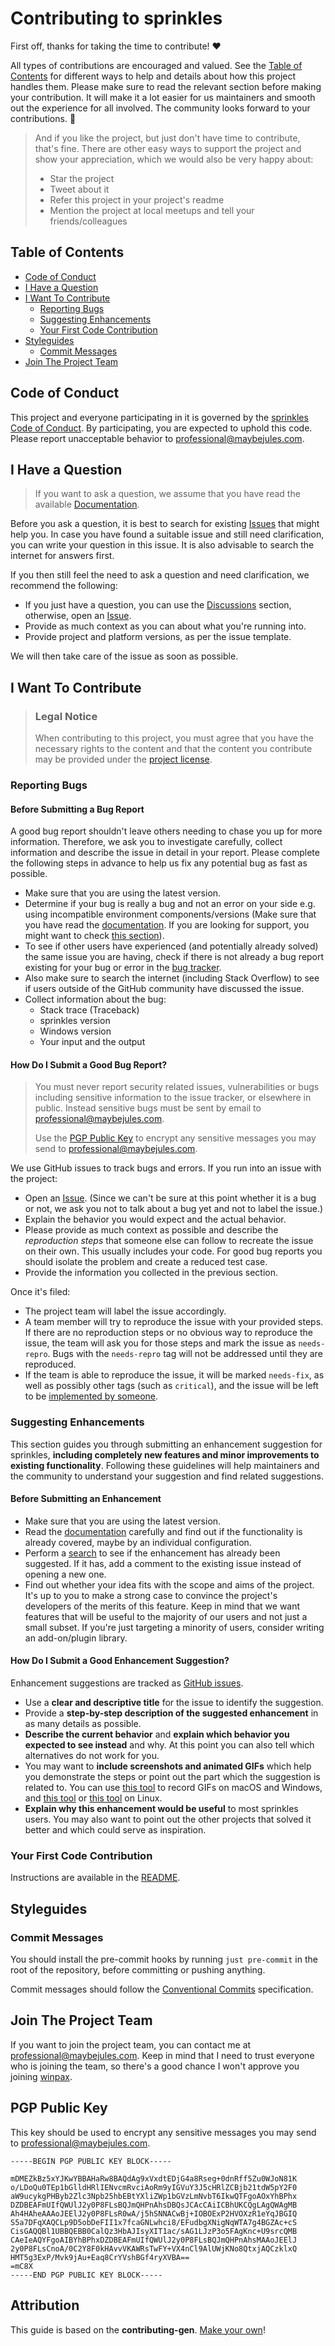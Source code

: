 <!-- omit in toc -->

# Contributing to sprinkles

First off, thanks for taking the time to contribute! ❤️

All types of contributions are encouraged and valued. See the [Table of Contents](#table-of-contents) for different ways to help and details about how this project handles them. Please make sure to read the relevant section before making your contribution. It will make it a lot easier for us maintainers and smooth out the experience for all involved. The community looks forward to your contributions. 🎉

> And if you like the project, but just don't have time to contribute, that's fine. There are other easy ways to support the project and show your appreciation, which we would also be very happy about:
>
> - Star the project
> - Tweet about it
> - Refer this project in your project's readme
> - Mention the project at local meetups and tell your friends/colleagues

<!-- omit in toc -->

## Table of Contents

- [Code of Conduct](#code-of-conduct)
- [I Have a Question](#i-have-a-question)
- [I Want To Contribute](#i-want-to-contribute)
  - [Reporting Bugs](#reporting-bugs)
  - [Suggesting Enhancements](#suggesting-enhancements)
  - [Your First Code Contribution](#your-first-code-contribution)
  <!-- - [Improving The Documentation](#improving-the-documentation) -->
- [Styleguides](#styleguides)
  - [Commit Messages](#commit-messages)
- [Join The Project Team](#join-the-project-team)

## Code of Conduct

This project and everyone participating in it is governed by the
[sprinkles Code of Conduct](https://github.com/winpax/sprinkles/blob/trunk/CODE_OF_CONDUCT.md).
By participating, you are expected to uphold this code. Please report unacceptable behavior
to <professional@maybejules.com>.

## I Have a Question

> If you want to ask a question, we assume that you have read the available [Documentation](https://github.com/winpax/sprinkles/wiki).

Before you ask a question, it is best to search for existing [Issues](https://github.com/winpax/sprinkles/issues) that might help you. In case you have found a suitable issue and still need clarification, you can write your question in this issue. It is also advisable to search the internet for answers first.

If you then still feel the need to ask a question and need clarification, we recommend the following:

- If you just have a question, you can use the [Discussions](https://github.com/winpax/sprinkles/discussions) section, otherwise, open an [Issue](https://github.com/winpax/sprinkles/issues/new).
- Provide as much context as you can about what you're running into.
- Provide project and platform versions, as per the issue template.

We will then take care of the issue as soon as possible.

## I Want To Contribute

> ### Legal Notice <!-- omit in toc -->
>
> When contributing to this project, you must agree that you have the necessary rights to the content and that the content you contribute may be provided under the [project license](./LICENSE-APACHE).

### Reporting Bugs

<!-- omit in toc -->

#### Before Submitting a Bug Report

A good bug report shouldn't leave others needing to chase you up for more information. Therefore, we ask you to investigate carefully, collect information and describe the issue in detail in your report. Please complete the following steps in advance to help us fix any potential bug as fast as possible.

- Make sure that you are using the latest version.
- Determine if your bug is really a bug and not an error on your side e.g. using incompatible environment components/versions (Make sure that you have read the [documentation](https://github.com/winpax/sprinkles/wiki). If you are looking for support, you might want to check [this section](#i-have-a-question)).
- To see if other users have experienced (and potentially already solved) the same issue you are having, check if there is not already a bug report existing for your bug or error in the [bug tracker](https://github.com/winpax/sprinklesissues?q=label%3Abug).
- Also make sure to search the internet (including Stack Overflow) to see if users outside of the GitHub community have discussed the issue.
- Collect information about the bug:
  - Stack trace (Traceback)
  - sprinkles version
  - Windows version
  - Your input and the output

<!-- omit in toc -->

#### How Do I Submit a Good Bug Report?

> You must never report security related issues, vulnerabilities or bugs including sensitive information to the issue tracker, or elsewhere in public. Instead sensitive bugs must be sent by email to <professional@maybejules.com>.
>
> Use the [PGP Public Key](#pgp-public-key) to encrypt any sensitive messages you may send to <professional@maybejules.com>.

We use GitHub issues to track bugs and errors. If you run into an issue with the project:

- Open an [Issue](https://github.com/winpax/sprinkles/issues/new). (Since we can't be sure at this point whether it is a bug or not, we ask you not to talk about a bug yet and not to label the issue.)
- Explain the behavior you would expect and the actual behavior.
- Please provide as much context as possible and describe the _reproduction steps_ that someone else can follow to recreate the issue on their own. This usually includes your code. For good bug reports you should isolate the problem and create a reduced test case.
- Provide the information you collected in the previous section.

Once it's filed:

- The project team will label the issue accordingly.
- A team member will try to reproduce the issue with your provided steps. If there are no reproduction steps or no obvious way to reproduce the issue, the team will ask you for those steps and mark the issue as `needs-repro`. Bugs with the `needs-repro` tag will not be addressed until they are reproduced.
- If the team is able to reproduce the issue, it will be marked `needs-fix`, as well as possibly other tags (such as `critical`), and the issue will be left to be [implemented by someone](#your-first-code-contribution).

<!-- You might want to create an issue template for bugs and errors that can be used as a guide and that defines the structure of the information to be included. If you do so, reference it here in the description. -->

### Suggesting Enhancements

This section guides you through submitting an enhancement suggestion for sprinkles, **including completely new features and minor improvements to existing functionality**. Following these guidelines will help maintainers and the community to understand your suggestion and find related suggestions.

<!-- omit in toc -->

#### Before Submitting an Enhancement

- Make sure that you are using the latest version.
- Read the [documentation](https://github.com/winpax/sprinkles/wiki) carefully and find out if the functionality is already covered, maybe by an individual configuration.
- Perform a [search](https://github.com/winpax/sprinkles/issues) to see if the enhancement has already been suggested. If it has, add a comment to the existing issue instead of opening a new one.
- Find out whether your idea fits with the scope and aims of the project. It's up to you to make a strong case to convince the project's developers of the merits of this feature. Keep in mind that we want features that will be useful to the majority of our users and not just a small subset. If you're just targeting a minority of users, consider writing an add-on/plugin library.

<!-- omit in toc -->

#### How Do I Submit a Good Enhancement Suggestion?

Enhancement suggestions are tracked as [GitHub issues](https://github.com/winpax/sprinkles/issues).

- Use a **clear and descriptive title** for the issue to identify the suggestion.
- Provide a **step-by-step description of the suggested enhancement** in as many details as possible.
- **Describe the current behavior** and **explain which behavior you expected to see instead** and why. At this point you can also tell which alternatives do not work for you.
- You may want to **include screenshots and animated GIFs** which help you demonstrate the steps or point out the part which the suggestion is related to. You can use [this tool](https://www.cockos.com/licecap/) to record GIFs on macOS and Windows, and [this tool](https://github.com/colinkeenan/silentcast) or [this tool](https://github.com/GNOME/byzanz) on Linux. <!-- this should only be included if the project has a GUI -->
- **Explain why this enhancement would be useful** to most sprinkles users. You may also want to point out the other projects that solved it better and which could serve as inspiration.

<!-- You might want to create an issue template for enhancement suggestions that can be used as a guide and that defines the structure of the information to be included. If you do so, reference it here in the description. -->

### Your First Code Contribution

<!-- TODO
include Setup of env, IDE and typical getting started instructions?

-->

Instructions are available in the [README](README.md).

<!-- ### Improving The Documentation -->

<!-- TODO
Updating, improving and correcting the documentation

-->

## Styleguides

### Commit Messages

You should install the pre-commit hooks by running `just pre-commit` in the root of the repository, before committing or pushing anything.

Commit messages should follow the [Conventional Commits](https://www.conventionalcommits.org/en/v1.0.0/) specification.

## Join The Project Team

If you want to join the project team, you can contact me at <professional@maybejules.com>. Keep in mind that I need to trust everyone who is joining the team, so there's a good chance I won't approve you joining [winpax](https://github.com/winpax).

<!-- omit in toc -->

## PGP Public Key

This key should be used to encrypt any sensitive messages you may send to <professional@maybejules.com>.

```pgp
-----BEGIN PGP PUBLIC KEY BLOCK-----

mDMEZkBz5xYJKwYBBAHaRw8BAQdAg9xVxdtEDjG4a8Rseg+0dnRff5Zu0WJoN81K
o/LDoQu0TEp1bGlldHRlIENvcmRvciAoRm9yIGVuY3J5cHRlZCBjb21tdW5pY2F0
aW9ucykgPHByb2Zlc3Npb25hbEBtYXliZWp1bGVzLmNvbT6IkwQTFgoAOxYhBPhx
DZDBEAFmUIfQWUlJ2y0P8FLsBQJmQHPnAhsDBQsJCAcCAiICBhUKCQgLAgQWAgMB
Ah4HAheAAAoJEElJ2y0P8FLsR0wA/j5hSNNACwBj+IOBOExP2HVOXzR1eYqJBGIQ
S5a7DFqXAQCLp9D5obDeFII1x7fcaGNLwhci8/EFudbgXNigNqWTA7g4BGZAc+cS
CisGAQQBl1UBBQEBB0CalQz3HbAJIsyXIT1ac/sAG1LJzP3o5FAgKnc+U9srcQMB
CAeIeAQYFgoAIBYhBPhxDZDBEAFmUIfQWUlJ2y0P8FLsBQJmQHPnAhsMAAoJEElJ
2y0P8FLsCnoA/0C2Y8F0kHAvvVKAWRsTwFY+VX4nCl9AlUWjKNo8QtxjAQCzklxQ
HMT5g3ExP/Mvk9jAu+Eaq8CrYVshBGf4ryXVBA==
=mC8X
-----END PGP PUBLIC KEY BLOCK-----
```

## Attribution

This guide is based on the **contributing-gen**. [Make your own](https://github.com/bttger/contributing-gen)!
